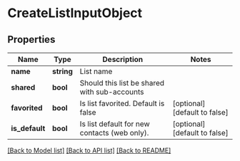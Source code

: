 # CreateListInputObject

## Properties
Name | Type | Description | Notes
------------ | ------------- | ------------- | -------------
**name** | **string** | List name | 
**shared** | **bool** | Should this list be shared with sub-accounts | 
**favorited** | **bool** | Is list favorited. Default is false | [optional] [default to false]
**is_default** | **bool** | Is list default for new contacts (web only). | [optional] [default to false]

[[Back to Model list]](../README.md#documentation-for-models) [[Back to API list]](../README.md#documentation-for-api-endpoints) [[Back to README]](../README.md)


